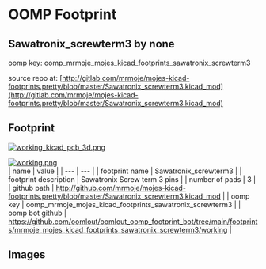 # OOMP Footprint  
## Sawatronix_screwterm3  by none  
  
oomp key: oomp_mrmoje_mojes_kicad_footprints_sawatronix_screwterm3  
  
source repo at: [http://gitlab.com/mrmoje/mojes-kicad-footprints.pretty/blob/master/Sawatronix_screwterm3.kicad_mod](http://gitlab.com/mrmoje/mojes-kicad-footprints.pretty/blob/master/Sawatronix_screwterm3.kicad_mod)  
## Footprint  
  
[![working_kicad_pcb_3d.png](working_kicad_pcb_3d_600.png)](working_kicad_pcb_3d.png)  
  
[![working.png](working_600.png)](working.png)  
| name | value | 
| --- | --- | 
| footprint name | Sawatronix_screwterm3 | 
| footprint description | Sawatronix Screw term 3 pins | 
| number of pads | 3 | 
| github path | http://github.com/mrmoje/mojes-kicad-footprints.pretty/blob/master/Sawatronix_screwterm3.kicad_mod | 
| oomp key | oomp_mrmoje_mojes_kicad_footprints_sawatronix_screwterm3 | 
| oomp bot github | https://github.com/oomlout/oomlout_oomp_footprint_bot/tree/main/footprints/mrmoje_mojes_kicad_footprints_sawatronix_screwterm3/working | 
## Images  
